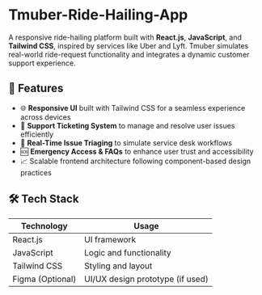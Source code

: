 # Tmuber-Ride-Hailing-App

A responsive ride-hailing platform built with **React.js**, **JavaScript**, and **Tailwind CSS**, inspired by services like Uber and Lyft. Tmuber simulates real-world ride-request functionality and integrates a dynamic customer support experience.

## 📌 Features

- 🌐 **Responsive UI** built with Tailwind CSS for a seamless experience across devices
- 🎫 **Support Ticketing System** to manage and resolve user issues efficiently
- 🧠 **Real-Time Issue Triaging** to simulate service desk workflows
- 🆘 **Emergency Access & FAQs** to enhance user trust and accessibility
- 📈 Scalable frontend architecture following component-based design practices

## 🛠️ Tech Stack

| Technology      | Usage                           |
|------------------|----------------------------------|
| React.js         | UI framework                     |
| JavaScript       | Logic and functionality          |
| Tailwind CSS     | Styling and layout               |
| Figma (Optional) | UI/UX design prototype (if used) |
